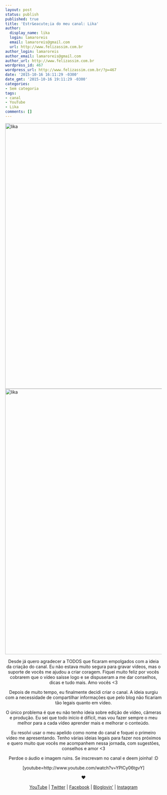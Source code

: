 ```yaml
---
layout: post
status: publish
published: true
title: 'Estr&eacute;ia do meu canal: Lika'
author:
  display_name: lika
  login: lamaroreis
  email: lamaroreis@gmail.com
  url: http://www.felizassim.com.br
author_login: lamaroreis
author_email: lamaroreis@gmail.com
author_url: http://www.felizassim.com.br
wordpress_id: 467
wordpress_url: http://www.felizassim.com.br/?p=467
date: '2015-10-16 16:11:29 -0300'
date_gmt: '2015-10-16 19:11:29 -0300'
categories:
- Sem categoria
tags:
- canal
- YouTube
- Lika
comments: []
---
```

<p><a href="http://www.felizassim.com.br/wp-content/uploads/2015/10/IMG_2867-e1445019271565.jpg"><img class="aligncenter wp-image-468 size-large" src="http://www.felizassim.com.br/wp-content/uploads/2015/10/IMG_2867-e1445019271565-768x1024.jpg" alt="lika" width="640" height="853" /></a> <a href="http://www.felizassim.com.br/wp-content/uploads/2015/10/IMG_2882-e1445019301198.jpg"><img class="aligncenter wp-image-469 size-large" src="http://www.felizassim.com.br/wp-content/uploads/2015/10/IMG_2882-e1445019301198-768x1024.jpg" alt="lika" width="640" height="853" /></a></p>
<p style="text-align: center;">Desde j&aacute; quero agradecer a TODOS que ficaram empolgados com a ideia da cria&ccedil;&atilde;o do canal. Eu n&atilde;o estava muito segura para gravar v&iacute;deos, mas o suporte de voc&ecirc;s me ajudou a criar coragem. Fiquei muito feliz por voc&ecirc;s cobrarem que o v&iacute;deo sa&iacute;sse logo e se dispuseram a me dar conselhos, dicas e tudo mais. Amo voc&ecirc;s <3</p></p>
<p style="text-align: center;">Depois de muito tempo, eu finalmente decidi criar o canal. A ideia surgiu com a necessidade de compartilhar informa&ccedil;&otilde;es que pelo blog n&atilde;o ficariam t&atilde;o legais quanto em v&iacute;deo.</p></p>
<p style="text-align: center;">O &uacute;nico problema &eacute; que eu n&atilde;o tenho ideia sobre edi&ccedil;&atilde;o de v&iacute;deo, c&acirc;meras e produ&ccedil;&atilde;o. Eu sei que todo in&iacute;cio &eacute; dif&iacute;cil, mas vou fazer sempre o meu melhor para a cada v&iacute;deo aprender mais e melhorar o conte&uacute;do.</p></p>
<p style="text-align: center;">Eu resolvi usar o meu apelido como nome do canal e foquei o primeiro v&iacute;deo me apresentando. Tenho v&aacute;rias ideias legais para fazer nos pr&oacute;ximos e quero muito que voc&ecirc;s me acompanhem nessa jornada, com sugest&otilde;es, conselhos e amor <3</p></p>
<p style="text-align: center;">Perdoe o &aacute;udio e imagem ruins. Se inscrevam no canal e deem joinha! :D</p></p>
<p style="text-align: center;">[youtube=http://www.youtube.com/watch?v=YPlCy06tgvY]</p></p>
<p style="text-align: center;"><b>&hearts;</b></p></p>
<p style="text-align: center;"><a href="https://www.youtube.com/channel/UCTk3xkOSzWzf8Ba-wJN8jDA">YouTube</a> | <a href="https://twitter.com/lettiicee">Twitter</a> | <a href="http://www.facebook.com/blogfelizassim">Facebook</a> | <a href="https://www.bloglovin.com/blogs/feliz-assim-14224049">Bloglovin&rsquo;</a> | <a href="http://instagram.com/lettiicee">Instagram</a></p></p>
